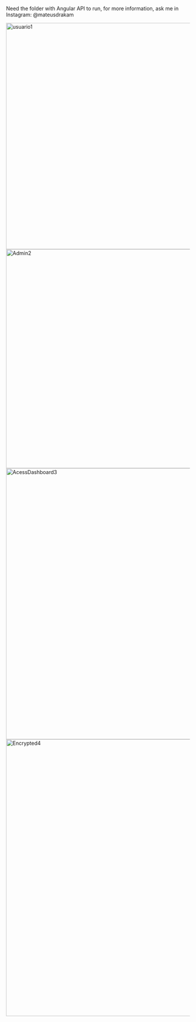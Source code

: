 Need the folder with Angular API to run, for more information, ask me in Instagram: @mateusdrakam

<img width="618" alt="usuario1" src="https://github.com/Mateus-Nakamoto/SistemaAdmin/assets/145996589/c0576db4-d0c3-4099-8984-6531696f6507">

<img width="598" alt="Admin2" src="https://github.com/Mateus-Nakamoto/SistemaAdmin/assets/145996589/8b10b37c-947d-46f3-b837-39668ae3e7e2">

<img width="740" alt="AcessDashboard3" src="https://github.com/Mateus-Nakamoto/SistemaAdmin/assets/145996589/051b3c68-7ff5-436a-b402-352cd7be2f53">

<img width="756" alt="Encrypted4" src="https://github.com/Mateus-Nakamoto/SistemaAdmin/assets/145996589/1f760d9b-bff7-4261-aaee-598c18d5e739">
